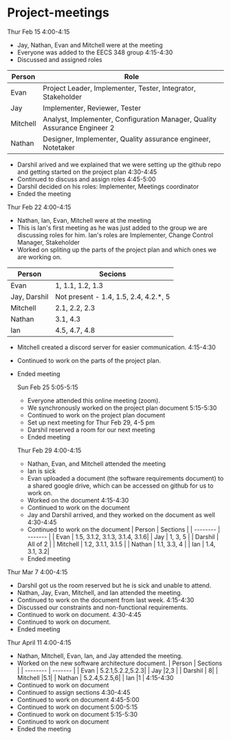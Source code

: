 # Project-meetings

Thur Feb 15
4:00-4:15
- Jay, Nathan, Evan and Mitchell were at the meeting
- Everyone was added to the EECS 348 group
4:15-4:30
- Discussed and assigned roles

|  Person  | Role |
| -------- | ---- |
|   Evan   | Project Leader, Implementer, Tester, Integrator, Stakeholder |
|    Jay   | Implementer, Reviewer, Tester |
| Mitchell | Analyst, Implementer, Configuration Manager, Quality Assurance Engineer 2 |
|  Nathan  | Designer, Implementer, Quality assurance engineer, Notetaker |

- Darshil arived and we explained that we were setting up the github repo and getting started on the project plan
4:30-4:45
- Continued to discuss and assign roles
4:45-5:00
-  Darshil decided on his roles: Implementer, Meetings coordinator 
-  Ended the meeting

Thur Feb 22
4:00-4:15
- Nathan, Ian, Evan, Mitchell were at the meeting
- This is Ian's first meeting as he was just added to the group we are discussing roles for him. Ian's roles are Implementer, Change Control Manager, Stakeholder
- Worked on spliting up the parts of the project plan and which ones we are working on.

|  Person  | Secions |
| -------- | ------- |
|   Evan   | 1, 1.1, 1.2, 1.3 |
| Jay, Darshil | Not present - 1.4, 1.5, 2.4, 4.2.*, 5 |
| Mitchell | 2.1, 2.2, 2.3 |
|  Nathan  | 3.1, 4.3 |
|    Ian   | 4.5, 4.7, 4.8 | 

- Mitchell created a discord server for easier communication.
4:15-4:30
- Continued to work on the parts of the project plan.
- Ended meeting

  Sun Feb 25
  5:05-5:15
  - Everyone attended this online meeting (zoom).
  - We synchronously worked on the project plan document
  5:15-5:30
  - Continued to work on the project plan document
  - Set up next meeting for Thur Feb 29, 4-5 pm
  - Darshil reserved a room for our next meeting
  - Ended meeting
 
  Thur Feb 29
  4:00-4:15
  - Nathan, Evan, and Mitchell attended the meeting
  - Ian is sick
  - Evan uploaded a document (the software requirements document) to a shared google drive, which can be accessed on github for us to work on.
  - Worked on the document
  4:15-4:30
  - Continued to work on the document
  - Jay and Darshil arrived, and they worked on the document as well
  4:30-4:45
  - Continued to work on the document
    |  Person  | Sections |
    | -------- | ------- |
    | Evan   | 1.5, 3.1.2, 3.1.3, 3.1.4, 3.1.6|
    | Jay    | 1, 3, 5  |
    | Darshil | All of 2 |
    | Mitchell | 1.2, 3.1.1, 3.1.5 |
    | Nathan  | 1.1, 3.3, 4 |
    | Ian  | 1.4, 3.1, 3.2|
  - Ended meeting
    
Thur Mar 7
  4:00-4:15
  - Darshil got us the room reserved but he is sick and unable to attend.
  - Nathan, Jay, Evan, Mitchell, and Ian attended the meeting.
  - Continued to work on the document from last week.
  4:15-4:30
  - Discussed our constraints and non-functional requirements.
  - Continued to work on document.
  4:30-4:45
  - Continued to work on document.
  - Ended meeting 

Thur April 11
 4:00-4:15
 - Nathan, Mitchell, Evan, Ian, and Jay attended the meeting.
 - Worked on the new software architecture document.
    |  Person  | Sections |
    | -------- | ------- |
    | Evan   | 5.2.1,5.2.2,5.2.3|
    | Jay    |2,3 |
    | Darshil | 8|
    | Mitchell |5.1|
    | Nathan  | 5.2.4,5.2.5,6|
    | Ian  |1 |
 4:15-4:30
 - Continued to work on document
 - Continued to assign sections
 4:30-4:45
 - Continued to work on document
 4:45-5:00
 - Continued to work on document
 5:00-5:15
 - Continued to work on document
 5:15-5:30
 - Continued to work on document
 - Ended the meeting
